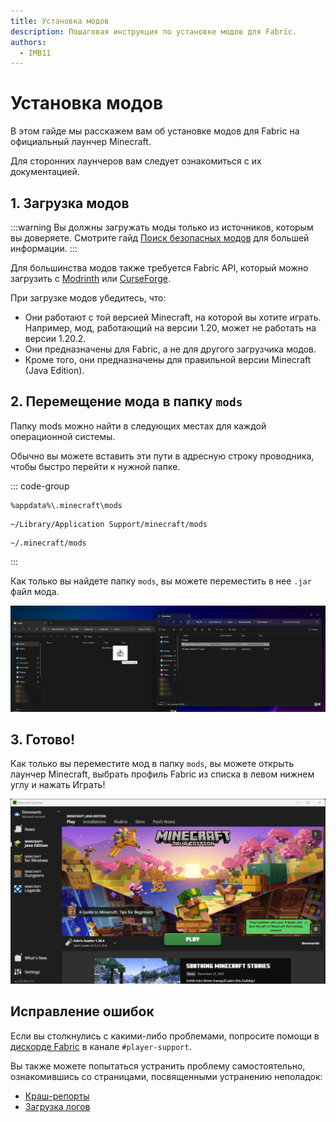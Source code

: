```yaml
---
title: Установка модов
description: Пошаговая инструкция по установке модов для Fabric.
authors:
  - IMB11
---
```


# Установка модов

В этом гайде мы расскажем вам об установке модов для Fabric на официальный лаунчер Minecraft.

Для сторонних лаунчеров вам следует ознакомиться с их документацией.

## 1. Загрузка модов

:::warning
Вы должны загружать моды только из источников, которым вы доверяете. Смотрите гайд [Поиск безопасных модов](./finding-mods.md) для большей информации.
:::

Для большинства модов также требуется Fabric API, который можно загрузить с [Modrinth](https://modrinth.com/mod/fabric-api) или [CurseForge](https://curseforge.com/minecraft/mc-mods/fabric-api).

При загрузке модов убедитесь, что:

- Они работают с той версией Minecraft, на которой вы хотите играть. Например, мод, работающий на версии 1.20, может не работать на версии 1.20.2.
- Они предназначены для Fabric, а не для другого загрузчика модов.
- Кроме того, они предназначены для правильной версии Minecraft (Java Edition).

## 2. Перемещение мода в папку `mods`

Папку mods можно найти в следующих местах для каждой операционной системы.

Обычно вы можете вставить эти пути в адресную строку проводника, чтобы быстро перейти к нужной папке.

::: code-group

```:no-line-numbers [Windows]
%appdata%\.minecraft\mods
```

```:no-line-numbers [macOS]
~/Library/Application Support/minecraft/mods
```

```:no-line-numbers [Linux]
~/.minecraft/mods
```

:::

Как только вы найдете папку `mods`, вы можете переместить в нее `.jar` файл мода.

![Установленный мод в папке модов.](/assets/players/installing-mods.png)

## 3. Готово!

Как только вы переместите мод в папку `mods`, вы можете открыть лаунчер Minecraft, выбрать профиль Fabric из списка в левом нижнем углу и нажать Играть!

![Лаунчер Minecraft с выбранным профилем Fabric.](/assets/players/installing-fabric/launcher-screen.png)

## Исправление ошибок

Если вы столкнулись с какими-либо проблемами, попросите помощи в [дискорде Fabric](https://discord.gg/v6v4pMv) в канале `#player-support`.

Вы также можете попытаться устранить проблему самостоятельно, ознакомившись со страницами, посвященными устранению неполадок:

- [Краш-репорты](./troubleshooting/crash-reports.md)
- [Загрузка логов](./troubleshooting/uploading-logs.md)
